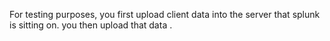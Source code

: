 For testing purposes, you first upload client data into the server that splunk is sitting on. you then upload that data .
